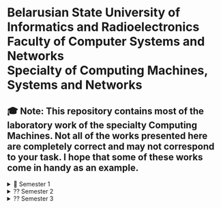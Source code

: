# Belarusian State University of Informatics and Radioelectronics<br> Faculty of Computer Systems and Networks<br> Specialty of Computing Machines, Systems and Networks


🎓 Note:
This repository contains most of the laboratory work of the specialty Computing Machines. Not all of the works presented here are completely correct and may not correspond to your task. I hope that some of these works come in handy as an example.<br>
---
<details>
<summary>📘 Semester 1</summary>

- [✅**Основы алгоритмизации и программирования**](https://github.com/Xotab413/bsuir/semester-1/fundamentals-of-algorithmization-and-programming) [`C`](https://github.com/Xotab413/bsuir/search?l=C) [`C++`](https://github.com/Xotab413/bsuir/search?l=C++)
- [✅**Инженерная и компьютерная графика**](https://github.com/Xotab413/bsuir/semester-1/computer-engineering-graphics)

</details>

<details>
<summary>?? Semester 2</summary>

- [✅**Основы алгоритмизации и программирования**](https://github.com/Xotab413/bsuir/semester-2/fundamentals-of-algorithmization-and-programming) [`C`](https://github.com/Xotab413/bsuir/search?l=C) [`C++`](https://github.com/Xotab413/bsuir/search?l=C++)
- [✅**Арифметические и логические основы вычислительной техники**](https://github.com/Xotab413/bsuir/semester-2/arithmetic-and-logical-foundations-of-computer-technology)

</details>

<details>
<summary>?? Semester 3</summary>

- [✅**Конструирование программ и языки программирования**](https://github.com/Xotab413/bsuir/semester-3/programming-design-and-programming-languages) [`C`](https://github.com/Xotab413/bsuir/search?l=C) [`C++`](https://github.com/steppbol/bsuir-csn-cmsn-helper/search?l=C%2B%2B)
- [✅**Теория электрических цепей**](https://github.com/Xotab413/bsuir/semester-3/electrical-circuit-theory)
</details>
